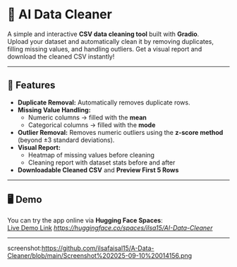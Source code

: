 # 🧹 AI Data Cleaner

A simple and interactive **CSV data cleaning tool** built with **Gradio**.  
Upload your dataset and automatically clean it by removing duplicates, filling missing values, and handling outliers. Get a visual report and download the cleaned CSV instantly!

---

## 🚀 Features

- **Duplicate Removal:** Automatically removes duplicate rows.  
- **Missing Value Handling:**  
  - Numeric columns → filled with the **mean**  
  - Categorical columns → filled with the **mode**  
- **Outlier Removal:** Removes numeric outliers using the **z-score method** (beyond ±3 standard deviations).  
- **Visual Report:**  
  - Heatmap of missing values before cleaning  
  - Cleaning report with dataset stats before and after  
- **Downloadable Cleaned CSV** and **Preview First 5 Rows**  

---

## 🖥️ Demo

You can try the app online via **Hugging Face Spaces**:  
[Live Demo Link](#) *https://huggingface.co/spaces/ilsa15/AI-Data-Cleaner*

---

screenshot:https://github.com/ilsafaisal15/A-Data-Cleaner/blob/main/Screenshot%202025-09-10%20014156.png
